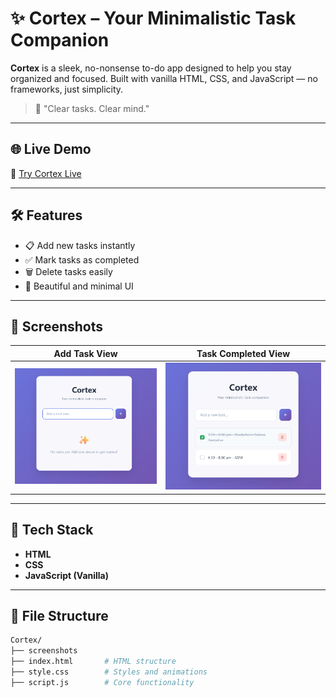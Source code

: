# ✨ Cortex – Your Minimalistic Task Companion

**Cortex** is a sleek, no-nonsense to-do app designed to help you stay organized and focused. Built with vanilla HTML, CSS, and JavaScript — no frameworks, just simplicity.

> 🧠 "Clear tasks. Clear mind."

---

## 🌐 Live Demo

🔗 [Try Cortex Live](https://cryosleeperX20.github.io/Cortex)

---

## 🛠️ Features

- 📋 Add new tasks instantly  
- ✅ Mark tasks as completed  
- 🗑️ Delete tasks easily  
- 🎨 Beautiful and minimal UI

---

## 📸 Screenshots

| Add Task View | Task Completed View |
|---------------|---------------------|
| ![Add Task](./screenshots/1.png) | ![Done Task](./screenshots/2.png) |


---

## 🧰 Tech Stack

- **HTML**
- **CSS**
- **JavaScript (Vanilla)**

---

## 📂 File Structure

```bash
Cortex/
├── screenshots
├── index.html       # HTML structure
├── style.css        # Styles and animations
├── script.js        # Core functionality
